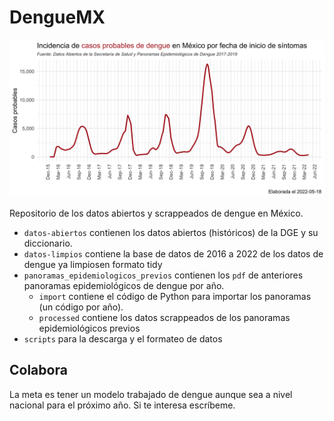 # DengueMX

![Casos de dengue en México](images/Dengue.png)

Repositorio de los datos abiertos y scrappeados de dengue en México.

+ `datos-abiertos` contienen los datos abiertos (históricos) de la DGE y su diccionario.
+ `datos-limpios` contiene la base de datos de 2016 a 2022 de los datos de dengue ya limpiosen formato tidy
+ `panoramas_epidemiologicos_previos` contienen los `pdf` de anteriores panoramas epidemiológicos de dengue por año. 
    + `import` contiene el código de Python para importar los panoramas (un código por año).
    + `processed` contiene los datos scrappeados de los panoramas epidemiológicos previos
+ `scripts` para la descarga y el formateo de datos

## Colabora

La meta es tener un modelo trabajado de dengue aunque sea a nivel nacional para el próximo año. Si te interesa escríbeme. 